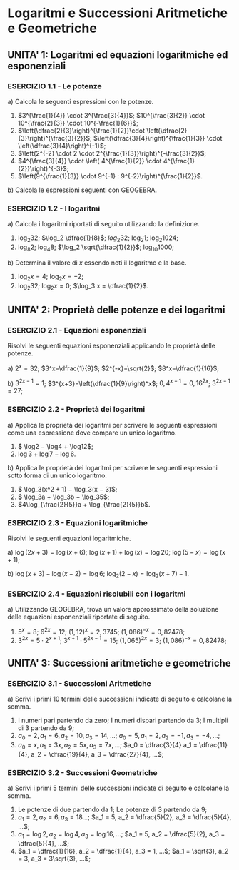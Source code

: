 
# Logaritmi e Successioni Aritmetiche e Geometriche

## UNITA' 1: Logaritmi ed equazioni logaritmiche ed esponenziali

### ESERCIZIO 1.1 - Le potenze

a) Calcola le seguenti espressioni con le potenze.

1. $3^{\frac{1}{4}} \cdot 3^{\frac{3}{4}}$;    $10^{\frac{3}{2}} \cdot 10^{\frac{2}{3}} \cdot 10^{-\frac{1}{6}}$;
2. $\left(\dfrac{2}{3}\right)^{\frac{1}{2}}\cdot \left(\dfrac{2}{3}\right)^{\frac{3}{2}}$;    $\left(\dfrac{3}{4}\right)^{\frac{1}{3}} \cdot \left(\dfrac{3}{4}\right)^{-1}$;
3. $\left(2^{-2} \cdot 2 \cdot 2^{\frac{1}{3}}\right)^{-\frac{3}{2}}$;
4. $4^{\frac{3}{4}} \cdot \left( 4^{\frac{1}{2}} \cdot 4^{\frac{1}{2}}\right)^{-3}$;
5. $\left(9^{\frac{1}{3}} \cdot 9^{-1} : 9^{-2}\right)^{\frac{1}{2}}$.

b) Calcola le espressioni seguenti con GEOGEBRA.




### ESERCIZIO 1.2 - I logaritmi

a) Calcola i logaritmi riportati di seguito utilizzando la definizione.

1. $\log_2 32$;  $\log_2 \dfrac{1}{8}$;  $log_2 32$;  $\log_2 1$;  $\log_2 1024$;
2. $\log_8 2$;  $\log_4 8$;  $\log_2 \sqrt{\dfrac{1}{2}}$;  $\log_{10} 1000$;

b) Determina il valore di $x$ essendo noti il logaritmo e la base.

1. $\log_2 x = 4$;  $\log_2 x = -2$;
1. $\log_2 32$;  $\log_2 x= 0$;  $\log_3 x = \dfrac{1}{2}$.



## UNITA' 2: Proprietà delle potenze e dei logaritmi

### ESERCIZIO 2.1 - Equazioni esponenziali

Risolvi le seguenti equazioni esponenziali applicando le proprietà delle potenze.

a) $2^x=32$;   $3^x=\dfrac{1}{9}$;   $2^{-x}=\sqrt{2}$;   $8^x=\dfrac{1}{16}$;   

b) $3^{2x-1}=1$;   $3^{x+3}=\left(\dfrac{1}{9}\right)^x$;   $0,4^{x-1}=0,16^{2x}$;   $3^{2x-1}=27$;



### ESERCIZIO 2.2 - Proprietà dei logaritmi

a) Applica le proprietà dei logaritmi per scrivere le seguenti espressioni come una espressione dove compare un unico logaritmo.

1. $ \log2 − \log4 + \log12$;
2. $\log3 + \log 7 − \log 6$.

b) Applica le proprietà dei logaritmi per scrivere le seguenti espressioni sotto forma di un unico logaritmo.

1. $ \log_3(x^2 + 1) − \log_3(x − 3)$;
2. $ \log_3a + \log_3b − \log_35$;
3. $4\log_{\frac{2}{5}}a + \log_{\frac{2}{5}}b$.



### ESERCIZIO 2.3 - Equazioni logaritmiche

Risolvi le seguenti equazioni logaritmiche.

a) $\log(2x+3)=\log(x+6)$;     $\log(x+1)+\log(x)=\log20$;     $\log(5-x)=\log(x+1)$;

b) $\log(x+3)-\log(x-2)=\log6$;     $\log_2(2-x)=\log_2(x+7)-1$.



### ESERCIZIO 2.4 - Equazioni risolubili con i logaritmi

a) Utilizzando GEOGEBRA, trova un valore approssimato della soluzione delle equazioni esponenziali riportate di seguito.

1. $5^x=8$;   $6^{2x}=12$;   $(1,12)^x=2,3745$;       $(1,086)^{-x}=0,82478$;
2. $3^{2x}=5 \cdot 2^{x+1}$;   $3^{x+1} \cdot 5^{2x-1}=15$;   $(1,065)^{2x}=3$;   $(1,086)^{-x}=0,82478$;



## UNITA' 3: Successioni aritmetiche e geometriche

### ESERCIZIO 3.1 - Successioni Aritmetiche

a) Scrivi i primi 10 termini delle successioni indicate di seguito e calcolane la somma.

1. I numeri pari partendo da zero; I numeri dispari partendo da 3; I multipli di 3 partendo da 9;
2. $a_0 = 2, a_1 = 6, a_2 = 10, a_3 = 14, ...$;     $a_0 = 5, a_1 = 2, a_2 = -1, a_3 = -4, ...$;
3. $a_0 = x, a_1 = 3x, a_2 = 5x, a_3 = 7x, ...$;     $a_0 = \dfrac{3}{4} a_1 = \dfrac{11}{4}, a_2 = \dfrac{19}{4}, a_3 = \dfrac{27}{4}, ...$;



### ESERCIZIO 3.2 - Successioni Geometriche

a) Scrivi i primi 5 termini delle successioni indicate di seguito e calcolane la somma.

1. Le potenze di due partendo da 1; Le potenze di 3 partendo da 9;
2. $a_1 = 2, a_2 = 6, a_3 = 18 ...$;     $a_1 = 5, a_2 = \dfrac{5}{2}, a_3 = \dfrac{5}{4}, ...$;
3. $a_1 = \log2, a_2 = \log4, a_3 = \log16, ...$;     $a_1 = 5, a_2 = \dfrac{5}{2}, a_3 = \dfrac{5}{4}, ...$;
4. $a_1 = \dfrac{1}{16}, a_2 = \dfrac{1}{4}, a_3 = 1, ...$;     $a_1 = \sqrt{3}, a_2 = 3, a_3 = 3\sqrt{3}, ...$;

